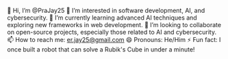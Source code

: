👋 Hi, I’m @PraJay25
👀 I’m interested in software development, AI, and cybersecurity.
🌱 I’m currently learning advanced AI techniques and exploring new frameworks in web development.
💞️ I’m looking to collaborate on open-source projects, especially those related to AI and cybersecurity.
📫 How to reach me: er.jay25@gmail.com
😄 Pronouns: He/Him
⚡ Fun fact: I once built a robot that can solve a Rubik's Cube in under a minute!
<!--- PraJay25/PraJay25 is a ✨ special ✨ repository because its `README.md` (this file) appears on your GitHub profile. You can click the Preview link to take a look at your changes. --->

